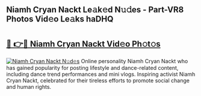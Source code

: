 ## Niamh Cryan Nackt Le𝚊k𝚎d N𝚞𝚍es - Part-VR8 Photos Vid𝚎o Le𝚊ks haDHQ

# <h2><a href="http://fb1nw6.evod.top/?m=Niamh+Cryan+Nackt">🔗 👉🔴 Niamh Cryan Nackt Vid𝚎o Ph𝚘t𝚘s</a></h2>

[![Niamh Cryan Nackt N𝚞d𝚎s](https://i.imgur.com/8V9OHl7.gif)](http://fb1nw6.evod.top/?m=Niamh+Cryan+Nackt)
Online personality Niamh Cryan Nackt who has gained popularity for posting lifestyle and dance-related content, including dance trend performances and mini vlogs. Inspiring activist Niamh Cryan Nackt, celebrated for their tireless efforts to promote social change and human rights. 
